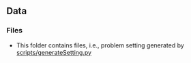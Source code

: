 ## Data 

### Files
- This folder contains files, i.e., problem setting generated by [scripts/generateSetting.py](../scripts/generateSetting.py)
